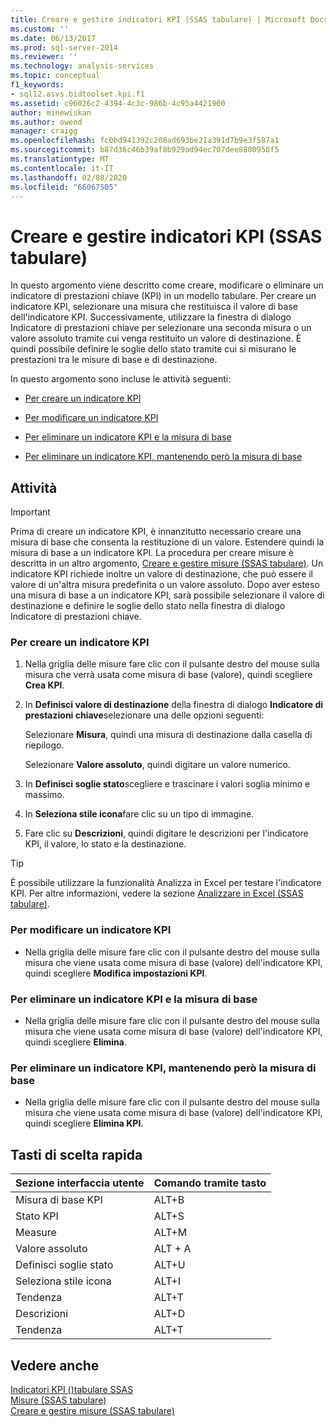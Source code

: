 ```yaml
---
title: Creare e gestire indicatori KPI (SSAS tabulare) | Microsoft Docs
ms.custom: ''
ms.date: 06/13/2017
ms.prod: sql-server-2014
ms.reviewer: ''
ms.technology: analysis-services
ms.topic: conceptual
f1_keywords:
- sql12.asvs.bidtoolset.kpi.f1
ms.assetid: c96026c2-4394-4c3c-986b-4c95a4421900
author: minewiskan
ms.author: owend
manager: craigg
ms.openlocfilehash: fc0bd941392c208ad693be21a391d7b9e3f587a1
ms.sourcegitcommit: b87d36c46b39af8b929ad94ec707dee8800950f5
ms.translationtype: MT
ms.contentlocale: it-IT
ms.lasthandoff: 02/08/2020
ms.locfileid: "66067505"
---
```

# <a name="create-and-manage-kpis-ssas-tabular"></a>Creare e gestire indicatori KPI (SSAS tabulare)
  In questo argomento viene descritto come creare, modificare o eliminare un indicatore di prestazioni chiave (KPI) in un modello tabulare. Per creare un indicatore KPI, selezionare una misura che restituisca il valore di base dell'indicatore KPI. Successivamente, utilizzare la finestra di dialogo Indicatore di prestazioni chiave per selezionare una seconda misura o un valore assoluto tramite cui venga restituito un valore di destinazione. È quindi possibile definire le soglie dello stato tramite cui si misurano le prestazioni tra le misure di base e di destinazione.  
  
 In questo argomento sono incluse le attività seguenti:  
  
-   [Per creare un indicatore KPI](#bkmk_create_KPI)  
  
-   [Per modificare un indicatore KPI](#bkmk_edit_KPI)  
  
-   [Per eliminare un indicatore KPI e la misura di base](#bkmk_delete)  
  
-   [Per eliminare un indicatore KPI, mantenendo però la misura di base](#bkmk_delete_KPI)  
  
## <a name="tasks"></a>Attività  
  
> [!IMPORTANT]  
>  Prima di creare un indicatore KPI, è innanzitutto necessario creare una misura di base che consenta la restituzione di un valore. Estendere quindi la misura di base a un indicatore KPI. La procedura per creare misure è descritta in un altro argomento, [Creare e gestire misure &#40;SSAS tabulare&#41;](measures-ssas-tabular.md). Un indicatore KPI richiede inoltre un valore di destinazione, che può essere il valore di un'altra misura predefinita o un valore assoluto. Dopo aver esteso una misura di base a un indicatore KPI, sarà possibile selezionare il valore di destinazione e definire le soglie dello stato nella finestra di dialogo Indicatore di prestazioni chiave.  
  
###  <a name="bkmk_create_KPI"></a>Per creare un indicatore KPI  
  
1.  Nella griglia delle misure fare clic con il pulsante destro del mouse sulla misura che verrà usata come misura di base (valore), quindi scegliere **Crea KPI**.  
  
2.  In **Definisci valore di destinazione** della finestra di dialogo **Indicatore di prestazioni chiave**selezionare una delle opzioni seguenti:  
  
     Selezionare **Misura**, quindi una misura di destinazione dalla casella di riepilogo.  
  
     Selezionare **Valore assoluto**, quindi digitare un valore numerico.  
  
3.  In **Definisci soglie stato**scegliere e trascinare i valori soglia minimo e massimo.  
  
4.  In **Seleziona stile icona**fare clic su un tipo di immagine.  
  
5.  Fare clic su **Descrizioni**, quindi digitare le descrizioni per l'indicatore KPI, il valore, lo stato e la destinazione.  
  
> [!TIP]  
>  È possibile utilizzare la funzionalità Analizza in Excel per testare l'indicatore KPI. Per altre informazioni, vedere la sezione [Analizzare in Excel &#40;SSAS tabulare&#41;](analyze-in-excel-ssas-tabular.md).  
  
###  <a name="bkmk_edit_KPI"></a>Per modificare un indicatore KPI  
  
-   Nella griglia delle misure fare clic con il pulsante destro del mouse sulla misura che viene usata come misura di base (valore) dell'indicatore KPI, quindi scegliere **Modifica impostazioni KPI**.  
  
###  <a name="bkmk_delete"></a>Per eliminare un indicatore KPI e la misura di base  
  
-   Nella griglia delle misure fare clic con il pulsante destro del mouse sulla misura che viene usata come misura di base (valore) dell'indicatore KPI, quindi scegliere **Elimina**.  
  
###  <a name="bkmk_delete_KPI"></a>Per eliminare un indicatore KPI, mantenendo però la misura di base  
  
-   Nella griglia delle misure fare clic con il pulsante destro del mouse sulla misura che viene usata come misura di base (valore) dell'indicatore KPI, quindi scegliere **Elimina KPI**.  
  
## <a name="alt-shortcuts"></a>Tasti di scelta rapida  
  
|Sezione interfaccia utente|Comando tramite tasto|  
|----------------|-----------------|  
|Misura di base KPI|ALT+B|  
|Stato KPI|ALT+S|  
|Measure|ALT+M|  
|Valore assoluto|ALT + A|  
|Definisci soglie stato|ALT+U|  
|Seleziona stile icona|ALT+I|  
|Tendenza|ALT+T|  
|Descrizioni|ALT+D|  
|Tendenza|ALT+T|  
  
## <a name="see-also"></a>Vedere anche  
 [Indicatori KPI &#40;&#41;tabulare SSAS](kpis-ssas-tabular.md)   
 [Misure &#40;SSAS tabulare&#41;](measures-ssas-tabular.md)   
 [Creare e gestire misure &#40;SSAS tabulare&#41;](create-and-manage-measures-ssas-tabular.md)  
  
  
